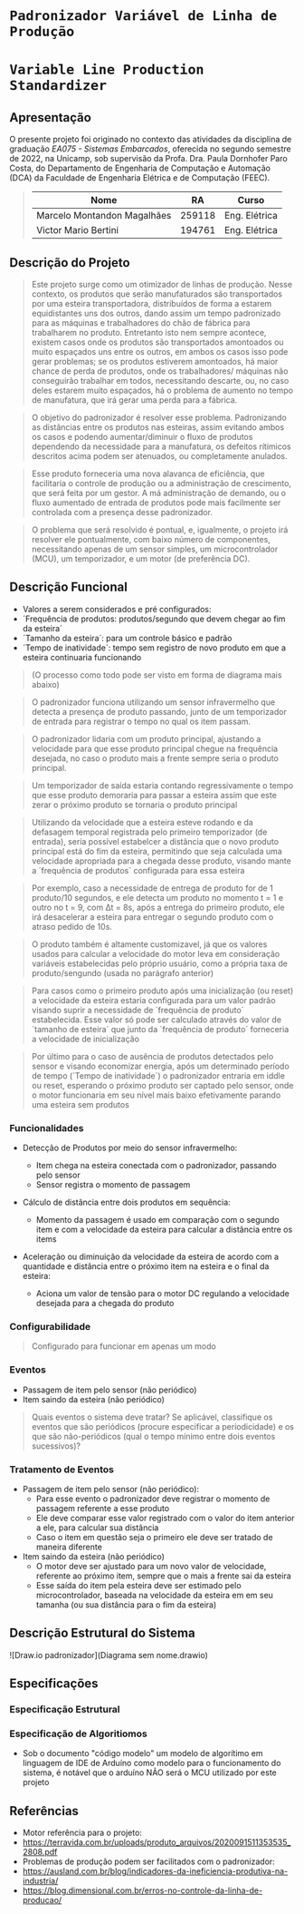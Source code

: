 # `Padronizador Variável de Linha de Produção`
# `Variable Line Production Standardizer`

## Apresentação

O presente projeto foi originado no contexto das atividades da disciplina de graduação *EA075 - Sistemas Embarcados*, 
oferecida no segundo semestre de 2022, na Unicamp, sob supervisão da Profa. Dra. Paula Dornhofer Paro Costa, do Departamento de Engenharia de Computação e Automação (DCA) da Faculdade de Engenharia Elétrica e de Computação (FEEC).

> |Nome  | RA | Curso|
> |--|--|--|
> | Marcelo Montandon Magalhães  | 259118  | Eng. Elétrica|
> | Victor Mario Bertini  | 194761  | Eng. Elétrica|


## Descrição do Projeto
>Este projeto surge como um otimizador de linhas de produção. Nesse contexto, 
>os produtos que serão manufaturados são transportados por uma esteira transportadora, distribuídos de forma a estarem equidistantes uns dos outros,
>dando assim um tempo padronizado para as máquinas e trabalhadores do chão de fábrica para trabalharem no produto. 
>Entretanto isto nem sempre acontece, existem casos onde os produtos são transportados amontoados 
>ou muito espaçados uns entre os outros, em ambos os casos isso pode gerar problemas; se os produtos estiverem amontoados, 
>há maior chance de perda de produtos, onde os trabalhadores/ máquinas não conseguirão trabalhar em todos, 
>necessitando descarte, ou, no caso deles estarem muito espaçados, há o problema de aumento no tempo de manufatura, 
>que irá gerar uma perda para a fábrica.

>O objetivo do padronizador é resolver esse problema. Padronizando as distâncias entre os produtos nas esteiras, 
>assim evitando ambos os casos e podendo aumentar/diminuir o fluxo de produtos dependendo da necessidade para a manufatura, os defeitos rítimicos
>descritos acima podem ser atenuados, ou completamente anulados.

>Esse produto forneceria uma nova alavanca de eficiência, que facilitaria o controle de produção ou a administração de crescimento,
>que será feita por um gestor. A má administração de demando, ou o fluxo aumentado de entrada de produtos pode mais facilmente ser controlada
>com a presença desse padronizador.

>O problema que será resolvido é pontual, e, igualmente, o projeto irá resolver ele pontualmente, com baixo número de componentes, 
>necessitando apenas de um sensor simples, um microcontrolador (MCU), um temporizador, e um motor (de preferência DC). 


## Descrição Funcional

* Valores a serem considerados e pré configurados:
 * ´Frequência de produtos: produtos/segundo que devem chegar ao fim da esteira´
 * ´Tamanho da esteira´: para um controle básico e padrão
 * ´Tempo de inatividade´: tempo sem registro de novo produto em que a esteira continuaria funcionando

>(O processo como todo pode ser visto em forma de diagrama mais abaixo)


>O padronizador funciona utilizando um sensor infravermelho que detecta a presença de produto passando, 
>junto de um temporizador de entrada para registrar o tempo no qual os item passam.  

>O padronizador lidaria com um produto principal, ajustando a velocidade para que esse produto principal 
>chegue na frequência desejada, no caso o produto mais a frente sempre seria o produto principal.

>Um temporizador de saída estaria contando regressivamente o tempo que esse produto demoraria para passar a esteira
>assim que este zerar o próximo produto se tornaria o produto principal

>Utilizando da velocidade que a esteira esteve rodando e da defasagem temporal registrada pelo primeiro temporizador (de entrada), 
>seria possível estabelcer a distância que o novo produto principal está do fim da esteira, 
>permitindo que seja calculada uma velocidade apropriada para a chegada desse produto, 
>visando mante a ´frequência de produtos´ configurada para essa esteira

>Por exemplo, caso a necessidade de entrega de produto for de 1 produto/10 segundos, 
>e ele detecta um produto no momento t = 1 e outro no t = 9, com Δt = 8s, após a entrega do primeiro produto, 
>ele irá desacelerar a  esteira para entregar o segundo produto com o atraso pedido de 10s.

>O produto também é altamente customizavel, já que os valores usados para calcular a velocidade do motor leva em consideração variáveis
>estabelecidas pelo próprio usuário, como a própria taxa de produto/sengundo (usada no parágrafo anterior)

>Para casos como o primeiro produto após uma inicialização (ou reset) a velocidade da esteira estaria configurada para um valor
>padrão visando suprir a necessidade de ´frequência de produto´ estabelecida. Esse valor só pode ser calculado através do valor
>de ´tamanho de esteira´ que junto da ´frequência de produto´ forneceria a velocidade de inicialização

>Por último para o caso de ausência de produtos detectados pelo sensor e visando economizar energia, 
>após um determinado período de tempo (´Tempo de inatividade´) o padronizador entraria em iddle ou reset, 
>esperando o próximo produto ser captado pelo sensor, onde o motor funcionaria em seu nível mais baixo efetivamente parando uma esteira sem produtos

### Funcionalidades
* Detecção de Produtos por meio do sensor infravermelho:
  * Item chega na esteira conectada com o padronizador, passando pelo sensor
  * Sensor registra o momento de passagem 
* Cálculo de distância entre dois produtos em sequência:
  * Momento da passagem é usado em comparação com o segundo item e com a velocidade da esteira para calcular a distância entre os items
  
* Aceleração ou diminuição da velocidade da esteira de acordo com a quantidade e distância entre o próximo item na esteira e o final da esteira:
  * Aciona um valor de tensão para o motor DC regulando a velocidade desejada para a chegada do produto

### Configurabilidade
> Configurado para funcionar em apenas um modo

### Eventos
* Passagem de item pelo sensor (não periódico)
* Item saindo da esteira (não periódico)

> Quais eventos o sistema deve tratar?
> Se aplicável, classifique os eventos que são periódicos (procure especificar a periodicidade) e os que são não-periódicos
> (qual o tempo mínimo entre dois eventos sucessivos)?

### Tratamento de Eventos
* Passagem de item pelo sensor (não periódico):
  * Para esse evento o padronizador deve registrar o momento de passagem referente a esse produto
  * Ele deve comparar esse valor registrado com o valor do item anterior a ele, para calcular sua distância
  * Caso o item em questão seja o primeiro ele deve ser tratado de maneira diferente
* Item saindo da esteira (não periódico)
  * O motor deve ser ajustado para um novo valor de velocidade, referente ao próximo item, sempre que o mais a frente sai da esteira
  * Esse saída do item pela esteira deve ser estimado pelo microcontrolador, baseada na velocidade da esteira em em seu tamanha (ou sua distância para o fim da esteira)

## Descrição Estrutural do Sistema
![Draw.io padronizador](Diagrama sem nome.drawio)

## Especificações

### Especificação Estrutural
### Especificação de Algoritiomos
* Sob o documento "código modelo" um modelo de algorítimo em linguagem de IDE de Arduíno como modelo para o funcionamento do sistema, é notável que o arduíno NÃO será o MCU utilizado por este projeto


## Referências
* Motor referência para o projeto:
 * https://terravida.com.br/uploads/produto_arquivos/2020091511353535_2808.pdf
* Problemas de produção podem ser facilitados com o padronizador:
 * https://ausland.com.br/blog/indicadores-da-ineficiencia-produtiva-na-industria/
 * https://blog.dimensional.com.br/erros-no-controle-da-linha-de-producao/
